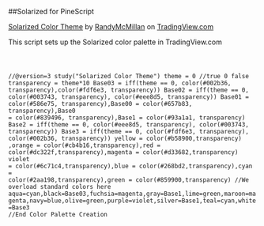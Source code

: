 ##Solarized for PineScript

<!-- TradingView Chart BEGIN -->
<script type="text/javascript" src="https://s3.tradingview.com/tv.js"></script>
<script type="text/javascript">
var tradingview_embed_options = {};
tradingview_embed_options.width = '640';
tradingview_embed_options.height = '400';
tradingview_embed_options.chart = 'TzK2RtZP';
new TradingView.chart(tradingview_embed_options);
</script>
<p><a href="https://www.tradingview.com/script/TzK2RtZP-Solarized-Color-Theme/">Solarized Color Theme</a> by <a href="https://www.tradingview.com/u/RandyMcMillan/">RandyMcMillan</a> on <a href="https://www.tradingview.com/">TradingView.com</a></p>
<!-- TradingView Chart END -->


This script sets up the Solarized color palette in TradingView.com

<code>


//@version=3
study("Solarized Color Theme")
theme = 0 //true 0 false
transparency = theme*10
Base03 = iff(theme == 0, color(#002b36, transparency),color(#fdf6e3, transparency))
Base02 = iff(theme == 0, color(#003743, transparency), color(#eee8d5, transparency))
Base01 = color(#586e75, transparency),Base00 = color(#657b83, transparency),Base0  = color(#839496, transparency),Base1  = color(#93a1a1, transparency)
Base2  = iff(theme == 0, color(#eee8d5, transparency), color(#003743, transparency))
Base3  = iff(theme == 0, color(#fdf6e3, transparency), color(#002b36, transparency))
yellow = color(#b58900,transparency) ,orange  = color(#cb4b16,transparency),red     = color(#dc322f,transparency),magenta = color(#d33682,transparency)
violet = color(#6c71c4,transparency),blue    = color(#268bd2,transparency),cyan    = color(#2aa198,transparency),green   = color(#859900,transparency)
//We overload standard colors here
aqua=cyan,black=Base03,fuchsia=magenta,gray=Base1,lime=green,maroon=magenta,navy=blue,olive=green,purple=violet,silver=Base1,teal=cyan,white=Base3
//End Color Palette Creation


</code>